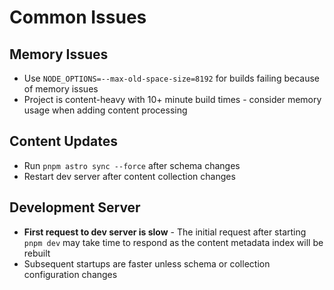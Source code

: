 # Common Issues

## Memory Issues

- Use `NODE_OPTIONS=--max-old-space-size=8192` for builds failing because of memory issues
- Project is content-heavy with 10+ minute build times - consider memory usage when adding content processing

## Content Updates

- Run `pnpm astro sync --force` after schema changes
- Restart dev server after content collection changes

## Development Server

- **First request to dev server is slow** - The initial request after starting `pnpm dev` may take time to respond as the content metadata index will be rebuilt
- Subsequent startups are faster unless schema or collection configuration changes
